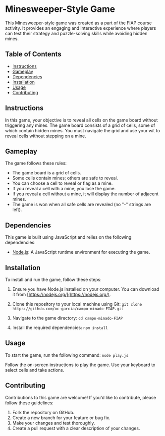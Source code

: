 # Minesweeper-Style Game

This Minesweeper-style game was created as a part of the FIAP course activity. It provides an engaging and interactive experience where players can test their strategy and puzzle-solving skills while avoiding hidden mines.

## Table of Contents

- [Instructions](#instructions)
- [Gameplay](#gameplay)
- [Dependencies](#dependencies)
- [Installation](#installation)
- [Usage](#usage)
- [Contributing](#contributing)

## Instructions

In this game, your objective is to reveal all cells on the game board without triggering any mines. The game board consists of a grid of cells, some of which contain hidden mines. You must navigate the grid and use your wit to reveal cells without stepping on a mine.

## Gameplay

The game follows these rules:

- The game board is a grid of cells.
- Some cells contain mines; others are safe to reveal.
- You can choose a cell to reveal or flag as a mine.
- If you reveal a cell with a mine, you lose the game.
- If you reveal a cell without a mine, it will display the number of adjacent mines.
- The game is won when all safe cells are revealed (no "-" strings are left).

## Dependencies

This game is built using JavaScript and relies on the following dependencies:

- [Node.js](https://nodejs.org/): A JavaScript runtime environment for executing the game.

## Installation

To install and run the game, follow these steps:

1. Ensure you have Node.js installed on your computer. You can download it from [https://nodejs.org/](https://nodejs.org/).

2. Clone this repository to your local machine using Git:
``
git clone https://github.com/oc-garcia/campo-minado-FIAP.git
``

3. Navigate to the game directory:
``
cd campo-minado-FIAP
``

4. Install the required dependencies:
``
npm install
``

## Usage

To start the game, run the following command:
``
node play.js
``


Follow the on-screen instructions to play the game. Use your keyboard to select cells and take actions.

## Contributing

Contributions to this game are welcome! If you'd like to contribute, please follow these guidelines:

1. Fork the repository on GitHub.
2. Create a new branch for your feature or bug fix.
3. Make your changes and test thoroughly.
4. Create a pull request with a clear description of your changes.
